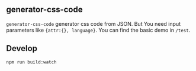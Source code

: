 ## generator-css-code
`generator-css-code` generator css code from JSON.
But You need input parameters like `{attr:{}, language}`.
You can find the basic demo in `/test`.

## Develop
```
npm run build:watch
```
